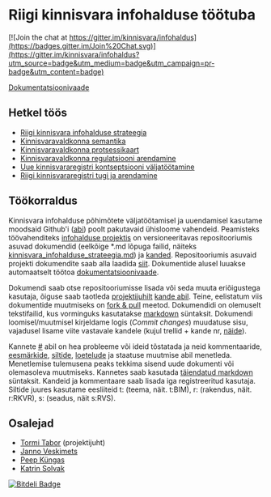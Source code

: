 # Riigi kinnisvara infohalduse töötuba

[![Join the chat at https://gitter.im/kinnisvara/infohaldus](https://badges.gitter.im/Join%20Chat.svg)](https://gitter.im/kinnisvara/infohaldus?utm_source=badge&utm_medium=badge&utm_campaign=pr-badge&utm_content=badge)

[Dokumentatsioonivaade](http://infohaldus.rtfd.org/)

## Hetkel töös

* [Riigi kinnisvara infohalduse strateegia](kinnisvara_infohalduse_strateegia.md)
* [Kinnisvaravaldkonna semantika](kinnisvara_semantika.md)
* [Kinnisvaravaldkonna protsessikaart](protsessid/readme.md)
* [Kinnisvaravaldkonna regulatsiooni arendamine](https://github.com/kinnisvara/regulatsioon)
* [Uue kinnisvararegistri kontseptsiooni väljatöötamine](https://github.com/kinnisvara/register)
* [Riigi kinnisvararegistri tugi ja arendamine](https://github.com/kinnisvara/RKVR)

## Töökorraldus

Kinnisvara infohalduse põhimõtete väljatöötamisel ja uuendamisel kasutame moodsaid Github'i ([abi](https://help.github.com/)) poolt pakutavaid ühisloome vahendeid. Peamisteks töövahenditeks [infohalduse projektis](https://github.com/kinnisvara/infohaldus/) on versioneeritavas repositooriumis asuvad dokumendid (eelkõige *.md lõpuga failid, näiteks [kinnisvara_infohalduse_strateegia.md](kinnisvara_infohalduse_strateegia.md)) ja [kanded](https://github.com/kinnisvara/infohaldus/issues). Repositooriumis asuvaid projekti dokumendite saab alla laadida [siit](https://github.com/kinnisvara/infohaldus/archive/master.zip). Dokumentide alusel luuakse automaatselt töötoa [dokumentatsioonivaade](http://infohaldus.rtfd.org/).

Dokumendi saab otse repositooriumisse lisada või seda muuta eriõigustega kasutaja, õiguse saab taotleda [projektijuhilt](https://github.com/tormi) [kande abil](https://github.com/kinnisvara/infohaldus/issues/new). Teine, eelistatum viis dokumentide muutmiseks on [fork & pull](https://help.github.com/articles/using-pull-requests/#fork--pull) meetod. Dokumendidi on olemuselt tekstifailid, kus vorminguks kasutatakse [markdown](https://help.github.com/articles/markdown-basics/) süntaksit. Dokumendi loomisel/muutmisel kirjeldame logis (*Commit changes*) muudatuse sisu, vajadusel lisame viite vastavale kandele (kujul trellid + kande nr, [näide](https://github.com/kinnisvara/infohaldus/commit/bd3b53750e7ab1966a1694cdd5be1331ceee96c0)).

Kannete [#](https://help.github.com/articles/about-issues/) abil on hea probleeme või ideid tõstatada ja neid kommentaaride, [eesmärkide](https://help.github.com/articles/associating-milestones-with-issues-and-pull-requests/), [siltide](https://help.github.com/articles/applying-labels-to-issues-and-pull-requests/), [loetelude](https://github.com/blog/1375-task-lists-in-gfm-issues-pulls-comments) ja staatuse muutmise abil menetleda. Menetlemise tulemusena peaks tekkima  sisend uude dokumenti või olemasoleva muutmiseks. Kannetes saab kasutada [täiendatud markdown](https://help.github.com/articles/github-flavored-markdown/) süntaksit. Kandeid ja kommentaare saab lisada iga registreeritud kasutaja. Siltide juures kasutame eesliiteid t: (teema, näit. t:BIM), r: (rakendus, näit. r:RKVR), s: (seadus, näit s:RVS).

## Osalejad

* [Tormi Tabor](https://github.com/tormi) (projektijuht)
* [Janno Veskimets](https://github.com/Prskin)
* [Peep Küngas](https://github.com/peepkungas)
* [Katrin Solvak](https://github.com/KatrinSolvak)


[![Bitdeli Badge](https://d2weczhvl823v0.cloudfront.net/kinnisvara/infohaldus/trend.png)](https://bitdeli.com/free "Bitdeli Badge")

